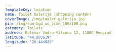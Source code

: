 ```yaml
---
templateKey: location
name: Toilet Galerija (shopping center)
coverImage: /img/toalet-galerija.jpg
pin: /img/run-bgd_wc_icon_100x100.png
category: Toilets
address: Bulevar Vudro Vilsona 12, 11000 Beograd
latitude: "44.803619"
longitude: "20.444928"
---
```


